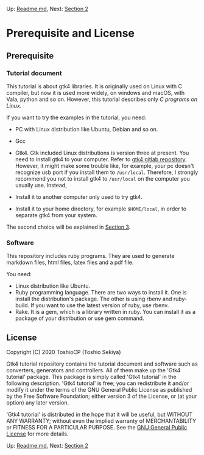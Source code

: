 Up: [Readme.md](../Readme.md),  Next: [Section 2](sec2.md)

# Prerequisite and License

## Prerequisite

### Tutorial document

This tutorial is about gtk4 libraries.
It is originally used on Linux with C compiler, but now it is used more widely, on windows and macOS, with Vala, python and so on.
However, this tutorial describes only _C programs on Linux_.

If you want to try the examples in the tutorial, you need:

- PC with Linux distribution like Ubuntu, Debian and so on.
- Gcc
- Gtk4. Gtk included Linux distributions is version three at present.
You need to install gtk4 to your computer.
Refer to [gtk4 gitlab repository](https://gitlab.gnome.org/GNOME/gtk).
However, it might make some trouble like, for example, your pc doesn't recognize usb port
if you install them to `/usr/local`.
Therefore, I strongly recommend you not to install gtk4 to `/usr/local` on the computer you usually use.
Instead,

- Install it to another computer only used to try gtk4.
- Install it to your home directory, for example `$HOME/local`, in order to separate gtk4 from your system.

The second choice will be explained in [Section 3](sec3.md).

### Software

This repository includes ruby programs.
They are used to generate markdown files, html files, latex files and a pdf file.

You need:

- Linux distribution like Ubuntu.
- Ruby programming language.
There are two ways to install it.
One is install the distribution's package.
The other is using rbenv and ruby-build.
If you want to use the latest version of ruby, use rbenv.
- Rake.
It is a gem, which is a library written in ruby.
You can install it as a package of your distribution or use gem command.

## License

Copyright (C) 2020  ToshioCP (Toshio Sekiya)

Gtk4 tutorial repository contains the tutorial document and software such as converters, generators and controllers.
All of them make up the 'Gtk4 tutorial' package.
This package is simply called 'Gtk4 tutorial' in the following description.
'Gtk4 tutorial' is free; you can redistribute it and/or modify it under the terms of the GNU General Public License
as published by the Free Software Foundation; either version 3 of the License, or (at your option) any later version.

'Gtk4 tutorial' is distributed in the hope that it will be useful,
but WITHOUT ANY WARRANTY; without even the implied warranty of MERCHANTABILITY or FITNESS FOR A PARTICULAR PURPOSE.
See the [GNU General Public License](https://www.gnu.org/licenses/gpl-3.0.html) for more details.


Up: [Readme.md](../Readme.md),  Next: [Section 2](sec2.md)
